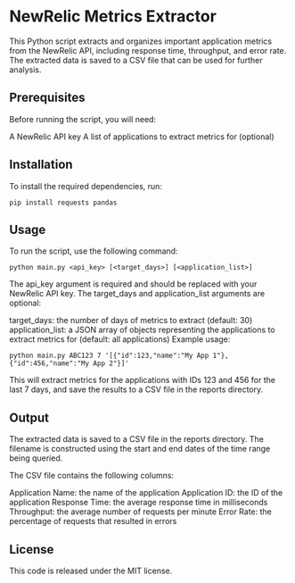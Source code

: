 # NewRelic Metrics Extractor

This Python script extracts and organizes important application metrics from the NewRelic API, including response time, throughput, and error rate. The extracted data is saved to a CSV file that can be used for further analysis.

## Prerequisites
Before running the script, you will need:

A NewRelic API key
A list of applications to extract metrics for (optional)

## Installation
To install the required dependencies, run:

`pip install requests pandas`


## Usage
To run the script, use the following command:

`python main.py <api_key> [<target_days>] [<application_list>]`

The api_key argument is required and should be replaced with your NewRelic API key. The target_days and application_list arguments are optional:

target_days: the number of days of metrics to extract (default: 30)
application_list: a JSON array of objects representing the applications to extract metrics for (default: all applications)
Example usage:

`python main.py ABC123 7 '[{"id":123,"name":"My App 1"},{"id":456,"name":"My App 2"}]'`

This will extract metrics for the applications with IDs 123 and 456 for the last 7 days, and save the results to a CSV file in the reports directory.

## Output
The extracted data is saved to a CSV file in the reports directory. The filename is constructed using the start and end dates of the time range being queried.

The CSV file contains the following columns:

Application Name: the name of the application
Application ID: the ID of the application
Response Time: the average response time in milliseconds
Throughput: the average number of requests per minute
Error Rate: the percentage of requests that resulted in errors

## License
This code is released under the MIT license.
